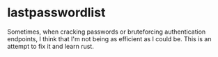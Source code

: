 # lastpasswordlist
Sometimes, when cracking passwords or bruteforcing authentication endpoints, I think that I'm not being as efficient as I could be. This is an attempt to fix it and learn rust.
